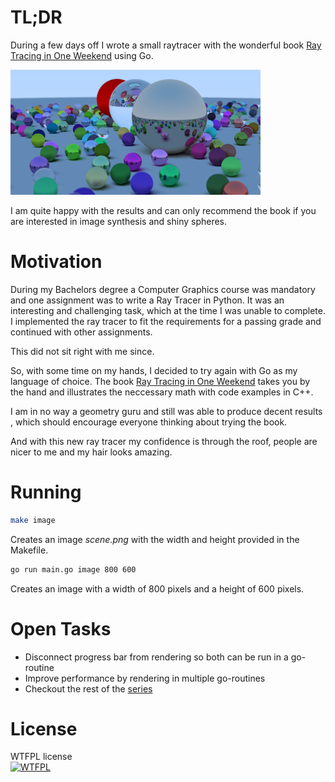 # TL;DR
During a few days off I wrote a small raytracer with the wonderful book
[Ray Tracing in One Weekend](https://raytracing.github.io/books/RayTracingInOneWeekend.html) using Go.

![Result](./img/readme.png)

I am quite happy with the results and can only recommend
the book if you are interested in image synthesis and shiny spheres.

# Motivation
During my Bachelors degree a Computer Graphics course was mandatory
and one assignment was to write a Ray Tracer in Python.
It was an interesting and challenging task, which at the time I was unable to complete. 
I implemented the ray tracer to fit the requirements for a passing grade and 
continued with other assignments.

This did not sit right with me since.

So, with some time on my hands, I decided to try again with Go as my language
of choice. The book [Ray Tracing in One Weekend](https://raytracing.github.io/books/RayTracingInOneWeekend.html) takes you by the hand and illustrates
the neccessary math with code examples in C++.

I am in no way a geometry guru and still was able to produce decent results , which should encourage everyone thinking about trying the book.

And with this new ray tracer my confidence is through the roof, people are nicer
to me and my hair looks amazing. 

# Running
```bash
make image
```
Creates an image *scene.png* with the width and height provided
in the Makefile.

```bash
go run main.go image 800 600
```
Creates an image with a width of 800 pixels and a height of 600 pixels.

# Open Tasks
* Disconnect progress bar from rendering so both can be run in a go-routine
* Improve performance by rendering in multiple go-routines
* Checkout the rest of the [series](https://raytracing.github.io/) 

# License
WTFPL license <br>
<a href="http://www.wtfpl.net/"><img
       src="http://www.wtfpl.net/wp-content/uploads/2012/12/wtfpl-badge-4.png"
       width="160" height="30" alt="WTFPL" /></a>